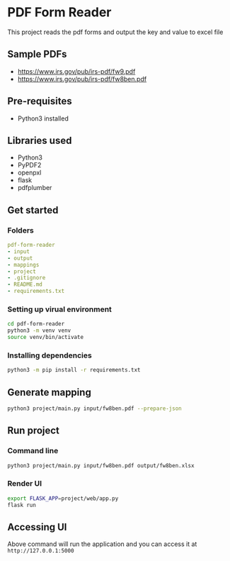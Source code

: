 # PDF Form Reader

This project reads the pdf forms and output the key and value to excel file

## Sample PDFs

- https://www.irs.gov/pub/irs-pdf/fw9.pdf
- https://www.irs.gov/pub/irs-pdf/fw8ben.pdf

## Pre-requisites

- Python3 installed

## Libraries used

- Python3
- PyPDF2
- openpxl
- flask
- pdfplumber

## Get started

### Folders

```yaml
pdf-form-reader
- input
- output
- mappings
- project
- .gitignore
- README.md
- requirements.txt
```

### Setting up virual environment

```bash
cd pdf-form-reader
python3 -m venv venv
source venv/bin/activate
```

### Installing dependencies

```bash
python3 -m pip install -r requirements.txt
```

## Generate mapping

```bash
python3 project/main.py input/fw8ben.pdf --prepare-json
```

## Run project

### Command line

```bash
python3 project/main.py input/fw8ben.pdf output/fw8ben.xlsx
```

### Render UI

```bash
export FLASK_APP=project/web/app.py
flask run
```

## Accessing UI

Above command will run the application and you can access it at `http://127.0.0.1:5000`
